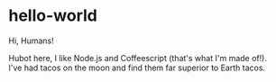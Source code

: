 # hello-world

Hi, Humans!  

Hubot here, I like Node.js and Coffeescript (that's what I'm made of!).  
I've had tacos on the moon and find them far superior to Earth tacos.
